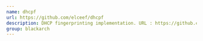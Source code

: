 ```yaml
---
name: dhcpf
url: https://github.com/elceef/dhcpf
description: DHCP fingerprinting implementation. URL : https://github.com/elceef/dhcpf Groups : blackarch blackarch-fingerprint
group: blackarch
---
```

